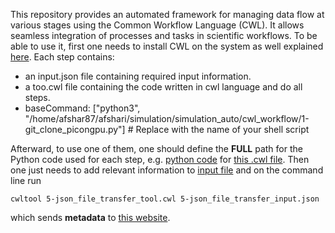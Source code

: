 This repository provides an automated framework for managing data flow at various stages using the Common Workflow Language (CWL). It allows seamless integration of processes and tasks in scientific workflows.
To be able to use it, first one needs to install CWL on the system as well explained [here](https://github.com/mafshari64/common_workflow_language/blob/main/how%20to%20install%20Common%20Workflow%20Language_cwl.txt).
Each step contains:
- an input.json file containing required input information.
- a too.cwl file containing the code written in cwl language and do all steps. 
- baseCommand: ["python3", "/home/afshar87/afshari/simulation/simulation_auto/cwl_workflow/1-git_clone_picongpu.py"]  # Replace with the name of your shell script

Afterward, to use one of them, one should define the **FULL** path for the Python code used for each step, e.g. [python code](https://github.com/mafshari64/common_workflow_language/blob/main/5-json_file_transfer.py) for [this .cwl file](https://github.com/mafshari64/common_workflow_language/blob/main/5-json_file_transfer_tool.cwl).
Then one just needs to add relevant information to [input file](https://github.com/mafshari64/common_workflow_language/blob/main/5-json_file_transfer_input.json) and on the command line run 


`cwltool 5-json_file_transfer_tool.cwl 5-json_file_transfer_input.json`

which sends **metadata** to [this website](https://fwksimulationlogger.fz-rossendorf.de/login).
